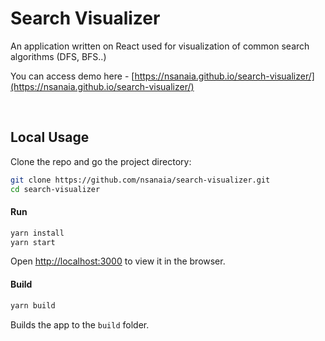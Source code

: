 # Search Visualizer

An application written on React used for visualization of common search algorithms (DFS, BFS..)

 You can access demo here - [https://nsanaia.github.io/search-visualizer/](https://nsanaia.github.io/search-visualizer/)
 
<br>

## Local Usage

Clone the repo and go the project directory:

``` bash
git clone https://github.com/nsanaia/search-visualizer.git
cd search-visualizer
```

#### Run

``` bash
yarn install
yarn start
```

Open [http://localhost:3000](http://localhost:3000) to view it in the browser.

#### Build

``` bash
yarn build
```

Builds the app to the `build` folder.
